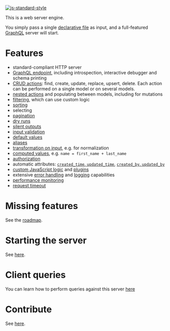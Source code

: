 [![js-standard-style](https://cdn.rawgit.com/feross/standard/master/badge.svg)](https://github.com/feross/standard)

This is a web server engine.

You simply pass a single [declarative file](docs/idl.md) as input, and a
full-featured [GraphQL](http://graphql.org/) server will start.

# Features

  - standard-compliant HTTP server
  - [GraphQL endpoint](docs/graphql.md#client-queries),
    including introspection, interactive debugger and schema printing
  - [CRUD actions](docs/graphql.md#read-queries):
    find, create, update, replace, upsert, delete.
    Each action can be performed on a single model or on several models.
  - [nested actions](docs/graphql.md#nested-models) and populating between
    models, including for mutations
  - [filtering](docs/filtering.md), which can use custom logic
  - [sorting](docs/sorting.md)
  - selecting
  - [pagination](docs/pagination.md)
  - [dry runs](docs/settings.md#dry-runs)
  - [silent outputs](docs/settings.md#silent-output)
  - [input validation](docs/validation.md#data-validation)
  - [default values](docs/transformation.md#default-values)
  - [aliases](docs/compatibility.md#aliases)
  - [transformation on input](docs/transformation.md#transformations),
    e.g. for normalization
  - [computed values](docs/transformation.md#computed-attributes),
    e.g. `name = first_name + last_name`
  - [authorization](docs/authorization.md)
  - automatic attributes:
    [`created_time`, `updated_time`](docs/plugins.md#timestamps),
    [`created_by`, `updated_by`](docs/plugins.md#model-authors)
  - [custom JavaScript logic](docs/jsl.md) and [plugins](docs/plugins.md)
  - extensive [error handling](docs/error.md) and
    [logging](docs/events.md#logging) capabilities
  - [performance monitoring](docs/performance.md#performance-monitoring)
  - [request timeout](docs/performance.md#request-timeout)

# Missing features

See the [roadmap](ROADMAP.md).

# Starting the server

See [here](docs/server.md).

# Client queries

You can learn how to perform queries against this server [here](docs/graphql.md)

# Contribute

See [here](CONTRIBUTE.md).

